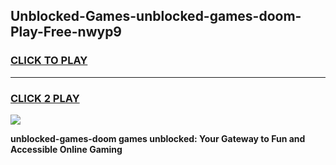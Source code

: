 
## Unblocked-Games-unblocked-games-doom-Play-Free-nwyp9
<h3>
<a href="https://premium76.site?title=unblocked-games-doom&ref=23A">CLICK TO PLAY</a></h3>
<hr>

<h3>
<a href="https://premium76.site?title=unblocked-games-doom&ref=23A">CLICK 2 PLAY</a>
  
</h3>

<a href="https://premium76.site?title=unblocked-games-doom&ref=23A"><img src="https://clearcache.store/games.png"></a>


**unblocked-games-doom games unblocked: Your Gateway to Fun and Accessible Online Gaming**
